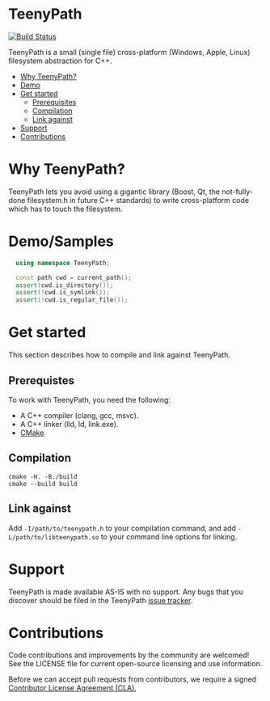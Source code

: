 # TeenyPath
[![Build Status](https://travis-ci.org/tableau/teenypath.svg?branch=master)](https://travis-ci.org/tableau/teenypath)

TeenyPath is a small (single file) cross-platform (Windows, Apple, Linux) filesystem abstraction for C++.

* [Why TeenyPath?](#why-teenypath)
* [Demo](#demo)
* [Get started](#get-started)
  * [Prerequisites](#prerequisites)
  * [Compilation](#compilation)
  * [Link against](#link-against)
* [Support](#support)
* [Contributions](#contributions)

# Why TeenyPath?

TeenyPath lets you avoid using a gigantic library (Boost, Qt, the not-fully-done filesystem.h in future C++ standards) to write cross-platform code which has to touch the filesystem.

# Demo/Samples

```cpp
  using namespace TeenyPath;

  const path cwd = current_path();
  assert(cwd.is_directory());
  assert(!cwd.is_symlink());
  assert(!cwd.is_regular_file());
```

# Get started

This section describes how to compile and link against TeenyPath.

## Prerequistes

To work with TeenyPath, you need the following:

* A C++ compiler (clang, gcc, msvc).
* A C++ linker (lld, ld, link.exe).
* [CMake](https://cmake.org).

## Compilation

```
cmake -H. -B./build
cmake --build build
```

## Link against

Add `-I/path/to/teenypath.h` to your compilation command, and add `-L/path/to/libteenypath.so` to your command line options for linking.

# Support

TeenyPath is made available AS-IS with no support. Any bugs that you discover should be filed in the TeenyPath [issue tracker](/issues).

# Contributions

Code contributions and improvements by the community are welcomed!
See the LICENSE file for current open-source licensing and use information.

Before we can accept pull requests from contributors, we require a signed [Contributor License Agreement (CLA)](http://tableau.github.io/contributing.html),
